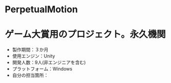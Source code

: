 # PerpetualMotion
# ゲーム大賞用のプロジェクト。永久機関
* 製作期間：３か月
* 使用エンジン：Unity
* 開発人数：9人(非エンジニアを含む)
* プラットフォーム：Windows
* 自分の担当箇所：
